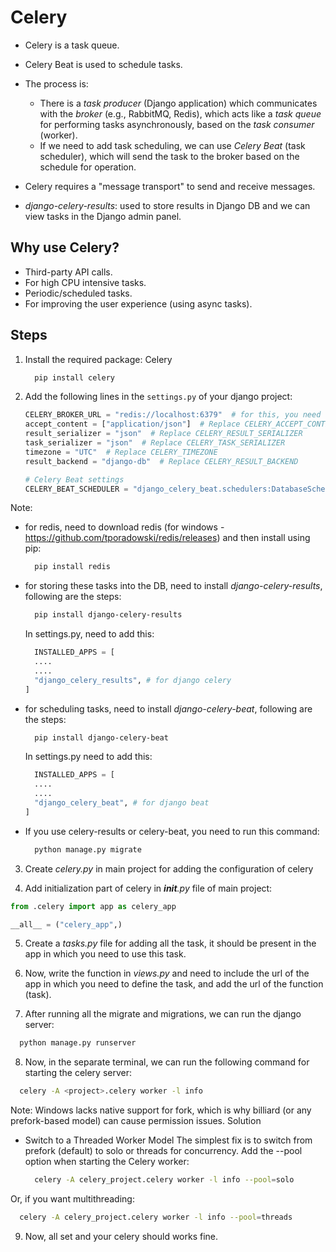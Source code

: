 # Celery

- Celery is a task queue.
- Celery Beat is used to schedule tasks.
- The process is:
  - There is a *task producer* (Django application) which communicates with the *broker* (e.g., RabbitMQ, Redis), which acts like a *task queue* for performing tasks asynchronously, based on the *task consumer* (worker).
  - If we need to add task scheduling, we can use *Celery Beat* (task scheduler), which will send the task to the broker based on the schedule for operation.

- Celery requires a "message transport" to send and receive messages.
- *django-celery-results*: used to store results in Django DB and we can view tasks in the Django admin panel.

## Why use Celery?

- Third-party API calls.
- For high CPU intensive tasks.
- Periodic/scheduled tasks.
- For improving the user experience (using async tasks).

## Steps

1. Install the required package: Celery

    ```bash
      pip install celery
    ```

2. Add the following lines in the `settings.py` of your django project:

    ```python
    CELERY_BROKER_URL = "redis://localhost:6379"  # for this, you need to install the Redis server [redis-cli.exe]
    accept_content = ["application/json"]  # Replace CELERY_ACCEPT_CONTENT
    result_serializer = "json"  # Replace CELERY_RESULT_SERIALIZER
    task_serializer = "json"  # Replace CELERY_TASK_SERIALIZER
    timezone = "UTC"  # Replace CELERY_TIMEZONE
    result_backend = "django-db"  # Replace CELERY_RESULT_BACKEND

    # Celery Beat settings
    CELERY_BEAT_SCHEDULER = "django_celery_beat.schedulers:DatabaseScheduler"
    ```

Note:

- for redis, need to download redis (for windows - <https://github.com/tporadowski/redis/releases>) and then install using pip:

  ```bash
    pip install redis
  ```

- for storing these tasks into the DB, need to install *django-celery-results*, following are the steps:

  ```bash
    pip install django-celery-results
  ```

  In settings.py, need to add this:

  ```python
    INSTALLED_APPS = [
    ....
    ....
    "django_celery_results", # for django celery
  ]
  ```

- for scheduling tasks, need to install *django-celery-beat*, following are the steps:

  ```bash
    pip install django-celery-beat
  ```

  In settings.py need to add this:

  ```python
    INSTALLED_APPS = [
    ....
    ....
    "django_celery_beat", # for django beat
  ]
  ```

- If you use celery-results or celery-beat, you need to run this command:

  ```bash
    python manage.py migrate
  ```

3. Create *celery.py* in main project for adding the configuration of celery

4. Add initialization part of celery in *__init__.py* file of main project:

  ```python
  from .celery import app as celery_app

  __all__ = ("celery_app",)
  ```

5. Create a *tasks.py* file for adding all the task, it should be present in the app in which you need to use this task.

6. Now, write the function in *views.py* and need to include the url of the app in which you need to define the task, and add the url of the function (task).

7. After running all the migrate and migrations, we can run the django server:

  ```bash
    python manage.py runserver
  ```

8. Now, in the separate terminal, we can run the following command for starting the celery server:

  ```bash
    celery -A <project>.celery worker -l info
  ```

Note: Windows lacks native support for fork, which is why billiard (or any prefork-based model) can cause permission issues.
Solution

- Switch to a Threaded Worker Model
The simplest fix is to switch from prefork (default) to solo or threads for concurrency. Add the --pool option when starting the Celery worker:

  ```bash
    celery -A celery_project.celery worker -l info --pool=solo
  ```

Or, if you want multithreading:

  ```bash
    celery -A celery_project.celery worker -l info --pool=threads
  ```

9. Now, all set and your celery should works fine.

